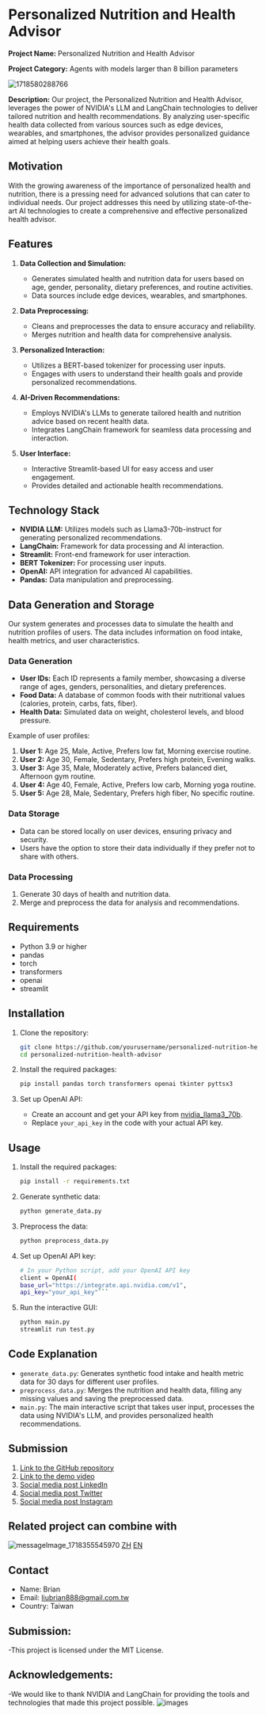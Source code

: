 # Personalized Nutrition and Health Advisor

**Project Name:** Personalized Nutrition and Health Advisor

**Project Category:** Agents with models larger than 8 billion parameters

![1718580288766](https://github.com/brianbrbr/Personalized-Nutrition-and-Health-Advisor/assets/90083314/1668454d-6a93-4b42-a36c-a1f9d7649d46)

**Description:**
Our project, the Personalized Nutrition and Health Advisor, leverages the power of NVIDIA's LLM and LangChain technologies to deliver tailored nutrition and health recommendations. By analyzing user-specific health data collected from various sources such as edge devices, wearables, and smartphones, the advisor provides personalized guidance aimed at helping users achieve their health goals.

## Motivation

With the growing awareness of the importance of personalized health and nutrition, there is a pressing need for advanced solutions that can cater to individual needs. Our project addresses this need by utilizing state-of-the-art AI technologies to create a comprehensive and effective personalized health advisor.

## Features

1. **Data Collection and Simulation:**
   - Generates simulated health and nutrition data for users based on age, gender, personality, dietary preferences, and routine activities.
   - Data sources include edge devices, wearables, and smartphones.

2. **Data Preprocessing:**
   - Cleans and preprocesses the data to ensure accuracy and reliability.
   - Merges nutrition and health data for comprehensive analysis.

3. **Personalized Interaction:**
   - Utilizes a BERT-based tokenizer for processing user inputs.
   - Engages with users to understand their health goals and provide personalized recommendations.

4. **AI-Driven Recommendations:**
   - Employs NVIDIA's LLMs to generate tailored health and nutrition advice based on recent health data.
   - Integrates LangChain framework for seamless data processing and interaction.

5. **User Interface:**
   - Interactive Streamlit-based UI for easy access and user engagement.
   - Provides detailed and actionable health recommendations.

## Technology Stack

- **NVIDIA LLM:** Utilizes models such as Llama3-70b-instruct for generating personalized recommendations.
- **LangChain:** Framework for data processing and AI interaction.
- **Streamlit:** Front-end framework for user interaction.
- **BERT Tokenizer:** For processing user inputs.
- **OpenAI:** API integration for advanced AI capabilities.
- **Pandas:** Data manipulation and preprocessing.

## Data Generation and Storage

Our system generates and processes data to simulate the health and nutrition profiles of users. The data includes information on food intake, health metrics, and user characteristics.

### Data Generation

- **User IDs:** Each ID represents a family member, showcasing a diverse range of ages, genders, personalities, and dietary preferences.
- **Food Data:** A database of common foods with their nutritional values (calories, protein, carbs, fats, fiber).
- **Health Data:** Simulated data on weight, cholesterol levels, and blood pressure.

Example of user profiles:
1. **User 1:** Age 25, Male, Active, Prefers low fat, Morning exercise routine.
2. **User 2:** Age 30, Female, Sedentary, Prefers high protein, Evening walks.
3. **User 3:** Age 35, Male, Moderately active, Prefers balanced diet, Afternoon gym routine.
4. **User 4:** Age 40, Female, Active, Prefers low carb, Morning yoga routine.
5. **User 5:** Age 28, Male, Sedentary, Prefers high fiber, No specific routine.

### Data Storage

- Data can be stored locally on user devices, ensuring privacy and security.
- Users have the option to store their data individually if they prefer not to share with others.

### Data Processing

1. Generate 30 days of health and nutrition data.
2. Merge and preprocess the data for analysis and recommendations.

## Requirements

- Python 3.9 or higher
- pandas
- torch
- transformers
- openai
- streamlit


## Installation

1. Clone the repository:
    ```bash
    git clone https://github.com/yourusername/personalized-nutrition-health-advisor.git
    cd personalized-nutrition-health-advisor
    ```

2. Install the required packages:
    ```bash
    pip install pandas torch transformers openai tkinter pyttsx3
    ```

3. Set up OpenAI API:
    - Create an account and get your API key from [nvidia_llama3_70b](https://build.nvidia.com/explore/discover?snippet_tab=Python#llama3-70b).
    - Replace `your_api_key` in the code with your actual API key.

## Usage
1. Install the required packages:
    ```bash
    pip install -r requirements.txt
    ```

2. Generate synthetic data:
    ```bash
    python generate_data.py
    ```

3. Preprocess the data:
    ```bash
    python preprocess_data.py
    ```

4. Set up OpenAI API key:
    ```bash
   # In your Python script, add your OpenAI API key
   client = OpenAI(
   base_url="https://integrate.api.nvidia.com/v1",
   api_key="your_api_key"```

5. Run the interactive GUI:
    ```bash
    python main.py
    streamlit run test.py 
    ```

## Code Explanation

- `generate_data.py`: Generates synthetic food intake and health metric data for 30 days for different user profiles.
- `preprocess_data.py`: Merges the nutrition and health data, filling any missing values and saving the preprocessed data.
- `main.py`: The main interactive script that takes user input, processes the data using NVIDIA's LLM, and provides personalized health recommendations.

## Submission

1. [Link to the GitHub repository](https://github.com/brianbrbr/personalized-nutrition-health-advisor)
2. [Link to the demo video](https://youtu.be/azLXnJeJuf0)
3. [Social media post LinkedIn](https://www.linkedin.com/feed/update/urn:li:activity:7208398605882183681/)
4. [Social media post Twitter](https://x.com/brainLiu5/status/1802635478463848752)
5. [Social media post Instagram](https://www.linkedin.com/feed/update/urn:li:activity:7208398605882183681/)

## Related project can combine with
![messageImage_1718355545970](https://github.com/brianbrbr/Personalized-Nutrition-and-Health-Advisor/assets/90083314/fe7d06a3-2753-46b0-8000-56cc1df3ec13)
[ZH](https://ssp.moe.gov.tw/cases/799)
[EN](https://youtu.be/RNlP5Q3TU0k)

## Contact

- Name: Brian
- Email: liubrian888@gmail.com.tw
- Country: Taiwan

## Submission:
-This project is licensed under the MIT License.

## Acknowledgements:
-We would like to thank NVIDIA and LangChain for providing the tools and technologies that made this project possible.
![images](https://github.com/brianbrbr/Personalized-Nutrition-and-Health-Advisor/assets/90083314/ccf8e1c7-d0c6-4888-86be-8fad11b62886)

